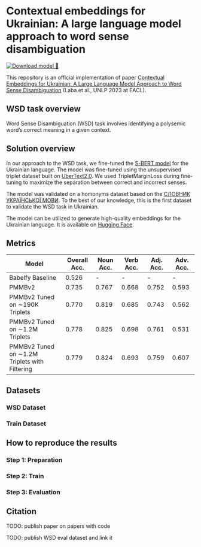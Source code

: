 # Contextual embeddings for Ukrainian: A large language model approach to word sense disambiguation


[![Download model 🤗 ](https://img.shields.io/badge/Download%20Model-%F0%9F%A4%97%20Model-yellow)](https://huggingface.co/lang-uk/ukr-paraphrase-multilingual-mpnet-base)

This repository is an official implementation of paper
[Contextual Embeddings for Ukrainian: A Large Language Model Approach to Word Sense Disambiguation](https://aclanthology.org/2023.unlp-1.2/) (Laba et al., UNLP 2023 at EACL).

## WSD task overview
Word Sense Disambiguation (WSD) task involves identifying a polysemic word’s correct meaning in a given context.

## Solution overview
In our approach to the WSD task, we fine-tuned the [S-BERT model](https://huggingface.co/sentence-transformers/paraphrase-multilingual-mpnet-base-v2) for the Ukrainian language. The model was fine-tuned using the unsupervised triplet dataset built on [UberText2.0](https://lang.org.ua/en/ubertext/). We used TripletMarginLoss during fine-tuning to maximize the separation between correct and incorrect senses. 

The model was validated on a homonyms dataset based on the [СЛОВНИК УКРАЇНСЬКОЇ МОВИ](https://sum20ua.com). To the best of our knowledge, this is the first dataset to validate the WSD task in Ukrainian.

The model can be utilized to generate high-quality embeddings for the Ukrainian language. It is available on [Hugging Face]((https://huggingface.co/sentence-transformers/paraphrase-multilingual-mpnet-base-v2)).


## Metrics
| Model                          | Overall Acc. | Noun Acc. | Verb Acc. | Adj. Acc. | Adv. Acc. |
|--------------------------------|--------------|-----------|-----------|-----------|-----------|
| Babelfy Baseline               | 0.526        | -         | -         | -         | -         |
| PMMBv2                         | 0.735        | 0.767     | 0.668     | 0.752     | 0.593     |
| PMMBv2 Tuned on ∼190K Triplets | 0.770        | 0.819     | 0.685     | 0.743     | 0.562     |
| PMMBv2 Tuned on ∼1.2M Triplets | 0.778        | 0.825     | 0.698     | 0.761     | 0.531     |
| PMMBv2 Tuned on ∼1.2M Triplets with Filtering | 0.779        | 0.824     | 0.693     | 0.759     | 0.607     |
## Datasets
### WSD Dataset
### Train Dataset
## How to reproduce the results
### Step 1: Preparation
### Step 2: Train
### Step 3: Evaluation

## Citation


TODO: publish paper on papers with code

TODO: publish WSD eval dataset and link it